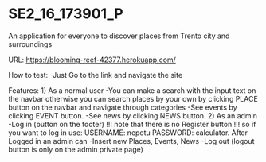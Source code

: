 # SE2_16_173901_P
An application for everyone to discover places from Trento city and surroundings

URL: https://blooming-reef-42377.herokuapp.com/

How to test: -Just Go to the link and navigate the site

Features: 1) As a normal user -You can make a search with the input text on the navbar otherwise you can search places by your own by clicking PLACE button on the navbar and navigate through categories -See events by clicking EVENT button. -See news by clicking NEWS button. 2) As an admin -Log in (button on the footer) !!! note that there is no Register button !!! so if you want to log in use: USERNAME: nepotu PASSWORD: calculator. After Logged in an admin can -Insert new Places, Events, News -Log out (logout button is only on the admin private page)